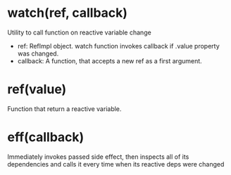 # watch(ref, callback)
Utility to call function on reactive variable change
* ref: RefImpl object. watch function invokes callback if .value property was changed.
* callback: A function, that accepts a new ref as a first argument.

# ref(value)
Function that return a reactive variable.

# eff(callback)
Immediately invokes passed side effect, then inspects all of its dependencies and calls it every time when its reactive deps were changed


